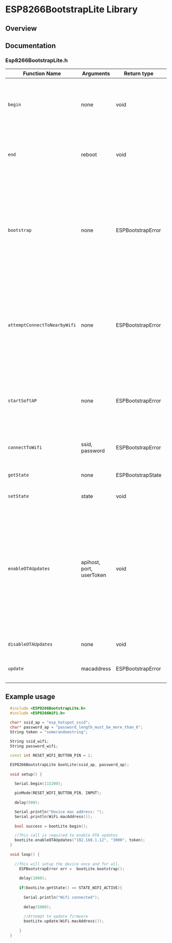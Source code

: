# ESP8266BootstrapLite Library


## Overview

## Documentation

### Esp8266BootstrapLite.h

|Function Name|Arguments|Return type|Description|
|---|---|---|---|
|`begin`|none|void| It sets up the serial monior, checks if SPIFFS can be initialised and set the initial state of the library.|
|`end`|reboot|void|shutdown the wifi and reboots the device if the parameter passed is true.|
|`bootstrap`|none|ESPBootstrapError|This is the only function that user needs to call. It starts hotspot mode, accepts connections to configure the device, and connects to wifi by maintaining an internal state.|
|`attemptConnectToNearbyWifi`|none|ESPBootstrapError|This convenience function is available if user wants to manually connect to the  Wifi network if its credentials are already stored on the device.|
|`startSoftAP`|none|ESPBootstrapError|Initiates the station mode, aka Hotspot, on the device using default credentials provided in the constructor. |
|`connectToWifi`|ssid, password|ESPBootstrapError|A helper function to connect to a wifi network. |
|`getState`|none|ESPBootstrapState|returns the current internal state of the library.|
|`setState`|state|void|Set the internal state.|
|`enableOTAUpdates`|apihost, port, userToken|void|This function must be called to enable OTA updates from the library. It takes 'apihost name' that could be ip address or domain name, an optional 'port' and a 'userToken' that authenticates the request to the server.|
|`disableOTAUpdates`|none|void|Disables the OTA update functionality.|
|`update`|macaddress|ESPBootstrapError|Performs the firmware update on the device.|


## Example usage

```cpp
  #include <ESP8266BootstrapLite.h>
  #include <ESP8266WiFi.h>

  char* ssid_ap = "esp_hotspot_ssid";
  char* password_ap = "password_length_must_be_more_than_6";
  String token = "somerandomstring";
  
  String ssid_wifi;
  String password_wifi;

  const int RESET_WIFI_BUTTON_PIN = 2;

  ESP8266BootstrapLite bootLite(ssid_ap, password_ap);
  
  void setup() {

    Serial.begin(115200);
    
    pinMode(RESET_WIFI_BUTTON_PIN, INPUT);
    
    delay(500);  

    Serial.println("Device mac address: ");
    Serial.println(WiFi.macAddress());
  
    bool success = bootLite.begin();

    //This call is required to enable OTA updates
    bootLite.enableOTAUpdates("192.168.1.12", "3000", token);
  }
  
  void loop() {
    
    //This will setup the device once and for all.
      ESPBootstrapError err =  bootLite.bootstrap();
  
      delay(1000);
      
      if(bootLite.getState() == STATE_WIFI_ACTIVE){
        
        Serial.println("Wifi connected");
        
        delay(5000);
        
        //Attempt to update firmware
        bootLite.update(WiFi.macAddress());
      
      }
  }

```

